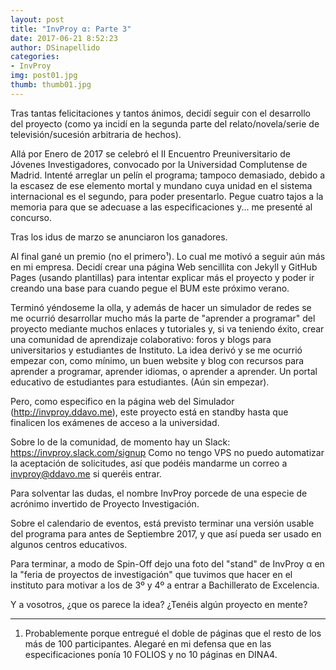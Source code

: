 ```yaml
---
layout: post
title: "InvProy α: Parte 3"
date: 2017-06-21 8:52:23
author: DSinapellido
categories: 
- InvProy
img: post01.jpg
thumb: thumb01.jpg
---
```

Tras tantas felicitaciones y tantos ánimos, decidí seguir con el desarrollo del proyecto (como ya incidí en la segunda parte del relato/novela/serie de televisión/sucesión arbitraria de hechos).

Allá por Enero de 2017 se celebró el II Encuentro Preuniversitario de Jóvenes Investigadores, convocado por la Universidad Complutense de Madrid. Intenté arreglar un pelín el programa; tampoco demasiado, debido a la escasez de ese elemento mortal y mundano cuya unidad en el sistema internacional es el segundo, para poder presentarlo. Pegue cuatro tajos a la memoria para que se adecuase a las especificaciones y... me presenté al concurso.
<!--more-->

Tras los idus de marzo se anunciaron los ganadores.

Al final gané un premio (no el primero¹). Lo cual me motivó a seguir aún más en mi empresa. Decidí crear una página Web sencillita con Jekyll y GitHub Pages (usando plantillas) para intentar explicar más el proyecto y poder ir creando una base para cuando pegue el BUM este próximo verano.

Terminó yéndoseme la olla, y además de hacer un simulador de redes se me ocurrió desarrollar mucho más la parte de "aprender a programar" del proyecto mediante muchos enlaces y tutoriales y, si va teniendo éxito, crear una comunidad de aprendizaje colaborativo: foros y blogs para universitarios y estudiantes de Instituto. La idea derivó y se me ocurrió empezar con, como mínimo, un buen website y blog con recursos para aprender a programar, aprender idiomas, o aprender a aprender. Un portal educativo de estudiantes para estudiantes. (Aún sin empezar).

Pero, como especifico en la página web del Simulador (http://invproy.ddavo.me), este proyecto está en standby hasta que finalicen los exámenes de acceso a la universidad.

Sobre lo de la comunidad, de momento hay un Slack: https://invproy.slack.com/signup Como no tengo VPS no puedo automatizar la aceptación de solicitudes, así que podéis mandarme un correo a invproy@ddavo.me si queréis entrar.

Para solventar las dudas, el nombre InvProy porcede de una especie de acrónimo invertido de Proyecto Investigación.

Sobre el calendario de eventos, está previsto terminar una versión usable del programa para antes de Septiembre 2017, y que así pueda ser usado en algunos centros educativos.

Para terminar, a modo de Spin-Off dejo una foto del "stand" de InvProy α en la "feria de proyectos de investigación" que tuvimos que hacer en el instituto para motivar a los de 3º y 4º a entrar a Bachillerato de Excelencia.

Y a vosotros, ¿que os parece la idea? ¿Tenéis algún proyecto en mente?

------------

1. Probablemente porque entregué el doble de páginas que el resto de los más de 100 participantes. Alegaré en mi defensa que en las especificaciones ponía 10 FOLIOS y no 10 páginas en DINA4.